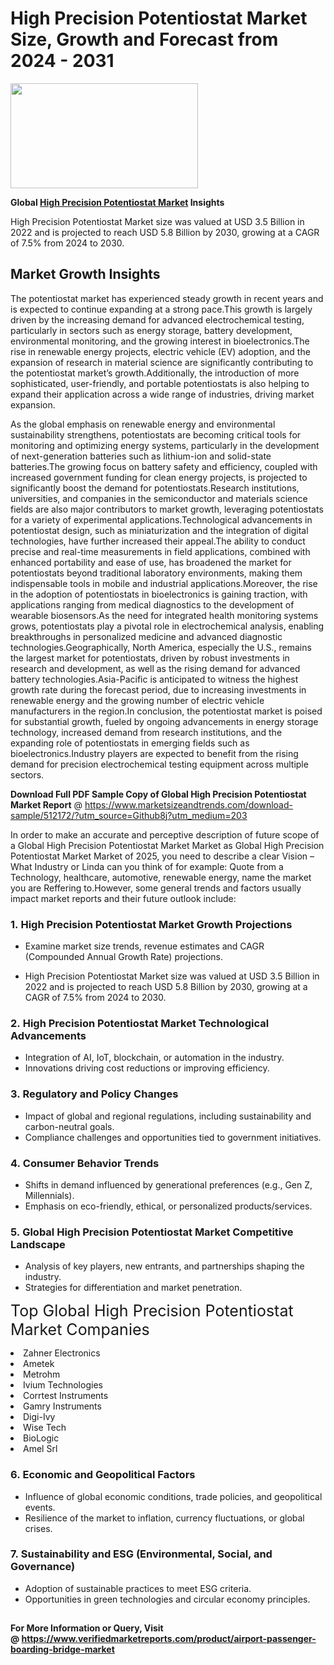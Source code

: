 <H1>High Precision Potentiostat Market Size, Growth and Forecast from 2024 - 2031</H1><img class="aligncenter size-medium wp-image-584254" src="https://thirdeyenews.in/wp-content/uploads/2024/09/Global-Market-Research-300x168.jpeg" alt="" width="300" height="168" /><p><strong>Global&nbsp;<a href="https://www.marketsizeandtrends.com/download-sample/512172/?utm_source=Github8j?utm_medium=203">High Precision Potentiostat Market</a> Insights</strong></p><p>High Precision Potentiostat Market size was valued at USD 3.5 Billion in 2022 and is projected to reach USD 5.8 Billion by 2030, growing at a CAGR of 7.5% from 2024 to 2030.</p><p><h2>Market Growth Insights</h2> <p>The potentiostat market has experienced steady growth in recent years and is expected to continue expanding at a strong pace.This growth is largely driven by the increasing demand for advanced electrochemical testing, particularly in sectors such as energy storage, battery development, environmental monitoring, and the growing interest in bioelectronics.The rise in renewable energy projects, electric vehicle (EV) adoption, and the expansion of research in material science are significantly contributing to the potentiostat market’s growth.Additionally, the introduction of more sophisticated, user-friendly, and portable potentiostats is also helping to expand their application across a wide range of industries, driving market expansion.</p> <p>As the global emphasis on renewable energy and environmental sustainability strengthens, potentiostats are becoming critical tools for monitoring and optimizing energy systems, particularly in the development of next-generation batteries such as lithium-ion and solid-state batteries.The growing focus on battery safety and efficiency, coupled with increased government funding for clean energy projects, is projected to significantly boost the demand for potentiostats.Research institutions, universities, and companies in the semiconductor and materials science fields are also major contributors to market growth, leveraging potentiostats for a variety of experimental applications.Technological advancements in potentiostat design, such as miniaturization and the integration of digital technologies, have further increased their appeal.The ability to conduct precise and real-time measurements in field applications, combined with enhanced portability and ease of use, has broadened the market for potentiostats beyond traditional laboratory environments, making them indispensable tools in mobile and industrial applications.Moreover, the rise in the adoption of potentiostats in bioelectronics is gaining traction, with applications ranging from medical diagnostics to the development of wearable biosensors.As the need for integrated health monitoring systems grows, potentiostats play a pivotal role in electrochemical analysis, enabling breakthroughs in personalized medicine and advanced diagnostic technologies.Geographically, North America, especially the U.S., remains the largest market for potentiostats, driven by robust investments in research and development, as well as the rising demand for advanced battery technologies.Asia-Pacific is anticipated to witness the highest growth rate during the forecast period, due to increasing investments in renewable energy and the growing number of electric vehicle manufacturers in the region.In conclusion, the potentiostat market is poised for substantial growth, fueled by ongoing advancements in energy storage technology, increased demand from research institutions, and the expanding role of potentiostats in emerging fields such as bioelectronics.Industry players are expected to benefit from the rising demand for precision electrochemical testing equipment across multiple sectors.<p><span class=""><strong>Download Full PDF Sample Copy of Global High Precision Potentiostat Market Report</strong> @ <a href="https://www.marketsizeandtrends.com/download-sample/512172/?utm_source=Github8j?utm_medium=203" target="_blank">https://www.marketsizeandtrends.com/download-sample/512172/?utm_source=Github8j?utm_medium=203</a></span></p><p>In order to make an accurate and perceptive description of future scope of a Global&nbsp;High Precision Potentiostat Market Market as Global&nbsp;High Precision Potentiostat Market Market of 2025, you need to describe a clear Vision &ndash; What Industry or Linda can you think of for example: Quote from a Technology, healthcare, automotive, renewable energy, name the market you are Reffering to.However, some general trends and factors usually impact market reports and their future outlook include:</p><h3>1.&nbsp;<strong>High Precision Potentiostat Market Growth Projections</strong></h3><ul><li>Examine market size trends, revenue estimates and CAGR (Compounded Annual Growth Rate) projections.</li><li><p>High Precision Potentiostat Market size was valued at USD 3.5 Billion in 2022 and is projected to reach USD 5.8 Billion by 2030, growing at a CAGR of 7.5% from 2024 to 2030.</p></li></ul><h3>2.&nbsp;<strong>High Precision Potentiostat Market Technological Advancements</strong></h3><ul><li>Integration of AI, IoT, blockchain, or automation in the industry.</li><li>Innovations driving cost reductions or improving efficiency.</li></ul><h3>3.&nbsp;<strong>Regulatory and Policy Changes</strong></h3><ul><li>Impact of global and regional regulations, including sustainability and carbon-neutral goals.</li><li>Compliance challenges and opportunities tied to government initiatives.</li></ul><h3>4.&nbsp;<strong>Consumer Behavior Trends</strong></h3><ul><li>Shifts in demand influenced by generational preferences (e.g., Gen Z, Millennials).</li><li>Emphasis on eco-friendly, ethical, or personalized products/services.</li></ul><h3>5.&nbsp;<strong>Global High Precision Potentiostat Market Competitive Landscape</strong></h3><ul><li>Analysis of key players, new entrants, and partnerships shaping the industry.</li><li>Strategies for differentiation and market penetration.</li></ul><p data-pm-slice="1 1 []"><span style="color: inherit; font-family: inherit; font-size: 25px;">Top Global High Precision Potentiostat Market Companies</span></p><div class="" data-test-id=""><p><li>Zahner Electronics</li><li> Ametek</li><li> Metrohm</li><li> Ivium Technologies</li><li> Corrtest Instruments</li><li> Gamry Instruments</li><li> Digi-Ivy</li><li> Wise Tech</li><li> BioLogic</li><li> Amel Srl</li></p></div><h3>6.&nbsp;<strong>Economic and Geopolitical Factors</strong></h3><ul><li>Influence of global economic conditions, trade policies, and geopolitical events.</li><li>Resilience of the market to inflation, currency fluctuations, or global crises.</li></ul><h3>7.&nbsp;<strong>Sustainability and ESG (Environmental, Social, and Governance)</strong></h3><ul><li>Adoption of sustainable practices to meet ESG criteria.</li><li>Opportunities in green technologies and circular economy principles.</li></ul><h2><strong style="font-size: 14px;">For More Information or Query, Visit @&nbsp;</strong><a style="background-color: #ffffff; font-size: 14px;" href="https://www.marketsizeandtrends.com/report/high-precision-potentiostat-market/" target="_blank">https://www.verifiedmarketreports.com/product/airport-passenger-boarding-bridge-market</a></h2>